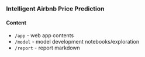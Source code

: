 ### Intelligent Airbnb Price Prediction

#### Content
- `/app` - web app contents
- `/model` - model development notebooks/exploration
- `/report` - report markdown 
